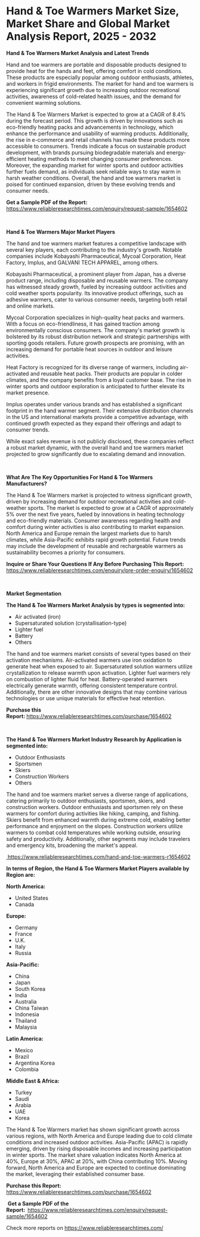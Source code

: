<p><h1>Hand & Toe Warmers Market Size, Market Share and Global Market Analysis Report, 2025 - 2032</h1></p><p><strong>Hand & Toe Warmers Market Analysis and Latest Trends</strong></p>
<p><p>Hand and toe warmers are portable and disposable products designed to provide heat for the hands and feet, offering comfort in cold conditions. These products are especially popular among outdoor enthusiasts, athletes, and workers in frigid environments. The market for hand and toe warmers is experiencing significant growth due to increasing outdoor recreational activities, awareness of cold-related health issues, and the demand for convenient warming solutions.</p><p>The Hand & Toe Warmers Market is expected to grow at a CAGR of 8.4% during the forecast period. This growth is driven by innovations such as eco-friendly heating packs and advancements in technology, which enhance the performance and usability of warming products. Additionally, the rise in e-commerce and retail channels has made these products more accessible to consumers. Trends indicate a focus on sustainable product development, with brands pursuing biodegradable materials and energy-efficient heating methods to meet changing consumer preferences. Moreover, the expanding market for winter sports and outdoor activities further fuels demand, as individuals seek reliable ways to stay warm in harsh weather conditions. Overall, the hand and toe warmers market is poised for continued expansion, driven by these evolving trends and consumer needs.</p></p>
<p><strong>Get a Sample PDF of the Report:&nbsp;</strong> <a href="https://www.reliableresearchtimes.com/enquiry/request-sample/1654602?utm_campaign=2774&utm_medium=2&utm_source=Github&utm_content=ia&utm_term=05042025&utm_id=hand-toe-warmers">https://www.reliableresearchtimes.com/enquiry/request-sample/1654602</a></p>
<p>&nbsp;</p>
<p><strong>Hand & Toe Warmers Major Market Players</strong></p>
<p><p>The hand and toe warmers market features a competitive landscape with several key players, each contributing to the industry's growth. Notable companies include Kobayashi Pharmaceutical, Mycoal Corporation, Heat Factory, Implus, and GALVANI TECH APPAREL, among others.</p><p>Kobayashi Pharmaceutical, a prominent player from Japan, has a diverse product range, including disposable and reusable warmers. The company has witnessed steady growth, fueled by increasing outdoor activities and cold weather sports popularity. Its innovative product offerings, such as adhesive warmers, cater to various consumer needs, targeting both retail and online markets.</p><p>Mycoal Corporation specializes in high-quality heat packs and warmers. With a focus on eco-friendliness, it has gained traction among environmentally conscious consumers. The company's market growth is bolstered by its robust distribution network and strategic partnerships with sporting goods retailers. Future growth prospects are promising, with an increasing demand for portable heat sources in outdoor and leisure activities.</p><p>Heat Factory is recognized for its diverse range of warmers, including air-activated and reusable heat packs. Their products are popular in colder climates, and the company benefits from a loyal customer base. The rise in winter sports and outdoor exploration is anticipated to further elevate its market presence.</p><p>Implus operates under various brands and has established a significant footprint in the hand warmer segment. Their extensive distribution channels in the US and international markets provide a competitive advantage, with continued growth expected as they expand their offerings and adapt to consumer trends.</p><p>While exact sales revenue is not publicly disclosed, these companies reflect a robust market dynamic, with the overall hand and toe warmers market projected to grow significantly due to escalating demand and innovation.</p></p>
<p>&nbsp;</p>
<p><strong>What Are The Key Opportunities For Hand & Toe Warmers Manufacturers?</strong></p>
<p><p>The Hand & Toe Warmers market is projected to witness significant growth, driven by increasing demand for outdoor recreational activities and cold-weather sports. The market is expected to grow at a CAGR of approximately 5% over the next five years, fueled by innovations in heating technology and eco-friendly materials. Consumer awareness regarding health and comfort during winter activities is also contributing to market expansion. North America and Europe remain the largest markets due to harsh climates, while Asia-Pacific exhibits rapid growth potential. Future trends may include the development of reusable and rechargeable warmers as sustainability becomes a priority for consumers.</p></p>
<p><strong>Inquire or Share Your Questions If Any Before Purchasing This Report:</strong> <a href="https://www.reliableresearchtimes.com/enquiry/pre-order-enquiry/1654602?utm_campaign=2774&utm_medium=2&utm_source=Github&utm_content=ia&utm_term=05042025&utm_id=hand-toe-warmers">https://www.reliableresearchtimes.com/enquiry/pre-order-enquiry/1654602</a></p>
<p>&nbsp;</p>
<p><strong>Market Segmentation</strong></p>
<p><strong>The Hand & Toe Warmers Market Analysis by types is segmented into:</strong></p>
<p><ul><li>Air activated (iron)</li><li>Supersaturated solution (crystallisation-type)</li><li>Lighter fuel</li><li>Battery</li><li>Others</li></ul></p>
<p><p>The hand and toe warmers market consists of several types based on their activation mechanisms. Air-activated warmers use iron oxidation to generate heat when exposed to air. Supersaturated solution warmers utilize crystallization to release warmth upon activation. Lighter fuel warmers rely on combustion of lighter fluid for heat. Battery-operated warmers electrically generate warmth, offering consistent temperature control. Additionally, there are other innovative designs that may combine various technologies or use unique materials for effective heat retention.</p></p>
<p><strong>Purchase this Report:&nbsp;</strong><a href="https://www.reliableresearchtimes.com/purchase/1654602?utm_campaign=2774&utm_medium=2&utm_source=Github&utm_content=ia&utm_term=05042025&utm_id=hand-toe-warmers">https://www.reliableresearchtimes.com/purchase/1654602</a></p>
<p>&nbsp;</p>
<p><strong>The Hand & Toe Warmers Market Industry Research by Application is segmented into:</strong></p>
<p><ul><li>Outdoor Enthusiasts</li><li>Sportsmen</li><li>Skiers</li><li>Construction Workers</li><li>Others</li></ul></p>
<p><p>The hand and toe warmers market serves a diverse range of applications, catering primarily to outdoor enthusiasts, sportsmen, skiers, and construction workers. Outdoor enthusiasts and sportsmen rely on these warmers for comfort during activities like hiking, camping, and fishing. Skiers benefit from enhanced warmth during extreme cold, enabling better performance and enjoyment on the slopes. Construction workers utilize warmers to combat cold temperatures while working outside, ensuring safety and productivity. Additionally, other segments may include travelers and emergency kits, broadening the market's appeal.</p></p>
<p><a href="https://www.reliableresearchtimes.com/hand-and-toe-warmers-r1654602?utm_campaign=2774&utm_medium=2&utm_source=Github&utm_content=ia&utm_term=05042025&utm_id=hand-toe-warmers">&nbsp;https://www.reliableresearchtimes.com/hand-and-toe-warmers-r1654602</a></p>
<p><strong>In terms of Region, the Hand & Toe Warmers Market Players available by Region are:</strong></p>
<p>
    <p> <strong> North America: </strong>
        <ul>
            <li>United States</li>
            <li>Canada</li>
        </ul>
        </p> 
    <p> <strong> Europe: </strong>
        <ul>
            <li>Germany</li>
            <li>France</li>
            <li>U.K.</li>
            <li>Italy</li>
            <li>Russia</li>
        </ul>
        </p> 
    <p> <strong> Asia-Pacific: </strong>
        <ul>
            <li>China</li>
            <li>Japan</li>
            <li>South Korea</li>
            <li>India</li>
            <li>Australia</li>
            <li>China Taiwan</li>
            <li>Indonesia</li>
            <li>Thailand</li>
            <li>Malaysia</li>
        </ul>
        </p> 
    <p> <strong> Latin America: </strong>
        <ul>
            <li>Mexico</li>
            <li>Brazil</li>
            <li>Argentina Korea</li>
            <li>Colombia</li>
        </ul>
        </p> 
    <p> <strong> Middle East & Africa: </strong>
        <ul>
            <li>Turkey</li>
            <li>Saudi</li>
            <li>Arabia</li>
            <li>UAE</li>
            <li>Korea</li>
        </ul>
    </p>
    </p>
<p><p>The Hand & Toe Warmers market has shown significant growth across various regions, with North America and Europe leading due to cold climate conditions and increased outdoor activities. Asia-Pacific (APAC) is rapidly emerging, driven by rising disposable incomes and increasing participation in winter sports. The market share valuation indicates North America at 40%, Europe at 30%, APAC at 20%, with China contributing 10%. Moving forward, North America and Europe are expected to continue dominating the market, leveraging their established consumer base.</p></p>
<p><strong>Purchase this Report: </strong><a href="https://www.reliableresearchtimes.com/purchase/1654602?utm_campaign=2774&utm_medium=2&utm_source=Github&utm_content=ia&utm_term=05042025&utm_id=hand-toe-warmers">https://www.reliableresearchtimes.com/purchase/1654602</a></p>
<p>&nbsp;<strong>Get a Sample PDF of the Report:&nbsp;&nbsp;</strong><a href="https://www.reliableresearchtimes.com/enquiry/request-sample/1654602?utm_campaign=2774&utm_medium=2&utm_source=Github&utm_content=ia&utm_term=05042025&utm_id=hand-toe-warmers">https://www.reliableresearchtimes.com/enquiry/request-sample/1654602</a></p>
<p><strong></strong></p>
<p>Check more reports on <a href="https://www.reliableresearchtimes.com/?utm_campaign=2774&utm_medium=2&utm_source=Github&utm_content=ia&utm_term=05042025&utm_id=hand-toe-warmers">https://www.reliableresearchtimes.com/</a></p>